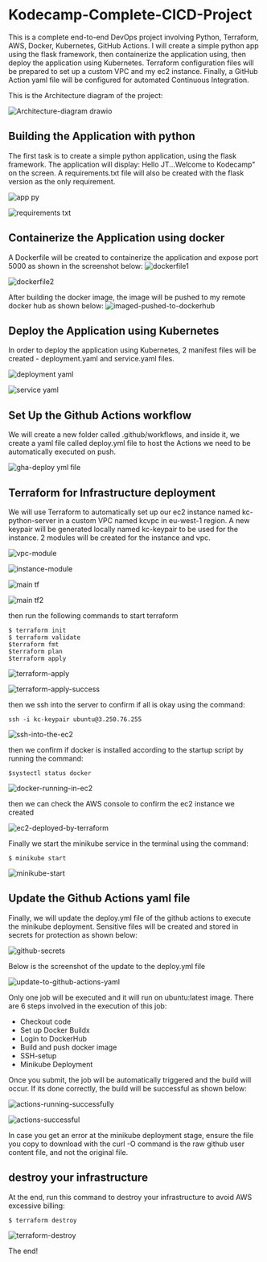 # Kodecamp-Complete-CICD-Project
This is a complete end-to-end DevOps project involving Python, Terraform, AWS, Docker, Kubernetes, GitHub Actions. 
I will create a simple python app using the flask framework, then containerize the application using, then deploy the application using Kubernetes. Terraform configuration files will be prepared to set up a custom VPC and my ec2 instance. Finally, a GitHub Action yaml file will be configured for automated Continuous Integration. 

This is the Architecture diagram of the project:

![Architecture-diagram drawio](https://github.com/user-attachments/assets/1e2969c3-83d4-4ab9-bc8e-9011da1d2b8e)


## Building the Application with python 

The first task is to create a simple python application, using the flask framework. The application will display: Hello JT...Welcome to Kodecamp" on the screen. A requirements.txt file will also be created with the flask version as the only requirement.

![app py](https://github.com/user-attachments/assets/9a0090d5-ed4d-471f-86c4-bfa7fea4da2e)

![requirements txt](https://github.com/user-attachments/assets/de446a9f-111a-4567-810b-bcb1a59217c2)

## Containerize the Application using docker
A Dockerfile will be created to containerize the application and expose port 5000 as shown in the screenshot below: 
![dockerfile1](https://github.com/user-attachments/assets/12ca9323-2871-4509-8a5f-44cf49c4f2b0)

![dockerfile2](https://github.com/user-attachments/assets/6d176067-ae03-4e65-9804-2aed6df05a8f)

After building the docker image, the image will be pushed to my remote docker hub as shown below: 
![imaged-pushed-to-dockerhub](https://github.com/user-attachments/assets/46d9a17f-8b6b-428e-a56c-c92380a91f3b)



## Deploy the Application using Kubernetes 
In order to deploy the application using Kubernetes, 2 manifest files will be created - deployment.yaml and service.yaml files.

![deployment yaml](https://github.com/user-attachments/assets/ab8e158a-f411-494f-9a60-1ce0729426a5)

![service yaml](https://github.com/user-attachments/assets/483203ce-edfe-41d8-b7ef-e22676864c49)


## Set Up the Github Actions workflow
We will create a new folder called .github/workflows, and inside it, we create a yaml file called deploy.yml file to host the Actions we need to be automatically executed on push. 

![gha-deploy yml file](https://github.com/user-attachments/assets/54b0691e-40bb-41cf-86da-1e9863d234c5)


## Terraform for Infrastructure deployment 
We will use Terraform to automatically set up our ec2 instance named kc-python-server in a custom VPC named kcvpc in eu-west-1 region. A new keypair will be generated locally named kc-keypair to be used for the instance. 
2 modules will be created for the instance and vpc. 


![vpc-module](https://github.com/user-attachments/assets/24768ba3-474a-4cbc-84cc-a1e029460eeb)


![instance-module](https://github.com/user-attachments/assets/21e36e4e-bdf5-43bc-a1da-47e15f942b3a)


![main tf](https://github.com/user-attachments/assets/a994d35e-b5cc-4ebb-899d-b6dcbc3f60cd)

![main tf2](https://github.com/user-attachments/assets/d7ba0ed9-b1ab-4ba8-ae78-b8a36a4f28f1)

then run the following commands to start terraform 
```
$ terraform init
$ terraform validate
$terraform fmt
$terraform plan
$terraform apply
```

![terraform-apply](https://github.com/user-attachments/assets/547fa021-873d-4aa5-a103-a86c60f3fe9e)


![terraform-apply-success](https://github.com/user-attachments/assets/fec23760-309b-4a40-a0f6-73766640a8c4)

then we ssh into the server to confirm if all is okay using the command: 
```
ssh -i kc-keypair ubuntu@3.250.76.255
```


![ssh-into-the-ec2](https://github.com/user-attachments/assets/14501c8e-4fc9-4a2f-ab43-36492d1d7fde)


then we confirm if docker is installed according to the startup script by running the command: 
```
$systectl status docker
```
![docker-running-in-ec2](https://github.com/user-attachments/assets/84162f99-2726-4e79-b7b0-04d4dbf37f9d)


then we can check the AWS console to confirm the ec2 instance we created 

![ec2-deployed-by-terraform](https://github.com/user-attachments/assets/9916a6eb-0d7f-4b3d-bfb6-c6180f26a00f)

Finally we start the minikube service in the terminal using the command: 
```
$ minikube start
```

![minikube-start](https://github.com/user-attachments/assets/0499192c-7468-4e77-8aea-5e6e883857e8)


## Update the Github Actions yaml file
Finally, we will update the deploy.yml file of the github actions to execute the minikube deployment. Sensitive files will be created and stored in secrets for protection as shown below: 

![github-secrets](https://github.com/user-attachments/assets/c20d88fe-0b49-4032-9de1-42b573b93b25)


Below is the screenshot of the update to the deploy.yml file 

![update-to-github-actions-yaml](https://github.com/user-attachments/assets/f5ee2530-fad3-4aa1-bfa0-4d7c90c2a0ef)

Only one job will be executed and it will run on ubuntu:latest image. 
There are 6 steps involved in the execution of this job: 
 - Checkout code
 - Set up Docker Buildx
 - Login to DockerHub
 - Build and push docker image
 - SSH-setup
 - Minikube Deployment

Once you submit, the job will be automatically triggered and the build will occur. If its done correctly, the build will be successful as shown below: 

![actions-running-successfully](https://github.com/user-attachments/assets/ca676c79-38b2-4da7-8924-6e114ef773e7)

![actions-successful](https://github.com/user-attachments/assets/94eb92d9-7593-4e2e-b4f3-ceabf96a6043)

In case you get an error at the minikube deployment stage, ensure the file you copy to download with the curl -O command is the raw github user content file, and not the original file. 


## destroy your infrastructure 
At the end, run this command to destroy your infrastructure to avoid AWS excessive billing:

 ```
$ terraform destroy
```

![terraform-destroy](https://github.com/user-attachments/assets/c2c0cd5b-e319-45b5-8f63-2701449824ab)


The end! 
